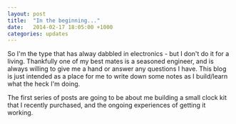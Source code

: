 ```yaml
---
layout: post
title:  "In the beginning..."
date:   2014-02-17 18:05:00 +1000
categories: updates
---
```


So I'm the type that has alway dabbled in electronics - but I don't do it for a living.  Thankfully one of my best mates is a seasoned engineer, and is always willing to give me a hand or answer any questions I have.  This blog is just intended as a place for me to write down some notes as I build/learn what the heck I'm doing.

The first series of posts are going to be about me building a small clock kit that I recently purchased, and the ongoing experiences of getting it working.